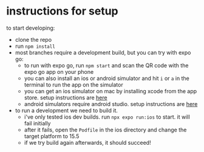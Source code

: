 # instructions for setup

to start developing:

- clone the repo
- run `npm install`
- most branches require a development build, but you can try with expo go:
  - to run with expo go, run `npm start` and scan the QR code with the expo go app on your phone
  - you can also install an ios or android simulator and hit `i` or `a` in the terminal to run the app on the simulator
  - you can get an ios simulator on mac by installing xcode from the app store. setup instructions are [here](https://docs.expo.dev/workflow/ios-simulator/)
  - android simulators require android studio. setup instructions are [here](https://docs.expo.dev/workflow/android-studio-emulator/)
- to run a development we need to build it.
  - i've only tested ios dev builds. run `npx expo run:ios` to start. it will fail initially
  - after it fails, open the `Podfile` in the ios directory and change the target platform to 15.5
  - if we try build again afterwards, it should succeed!
